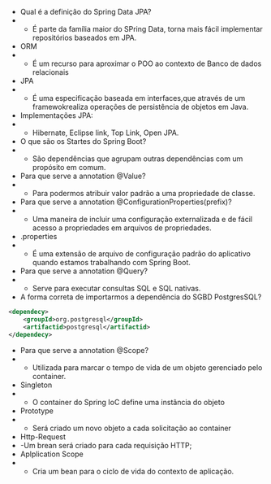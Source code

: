 - Qual é a definição do Spring Data JPA?
- - É parte da família maior do SPring Data, torna mais fácil implementar repositórios baseados em JPA.
- ORM 
- - É um recurso para aproximar o POO ao contexto de Banco de dados relacionais
- JPA
- - É uma especificação baseada em interfaces,que através de um framewokrealiza operações de persistência de objetos 
    em Java.
- Implementações JPA:
- - Hibernate, Eclipse link, Top Link, Open JPA.
- O que são os Startes do Spring Boot?
- - São dependências que agrupam outras dependências com um propósito em comum.
- Para que serve a annotation @Value?
- - Para podermos atribuir valor padrão a uma propriedade de classe.
- Para que serve a annotation @ConfigurationProperties(prefix)?
- - Uma maneira de incluir uma configuração externalizada e de fácil acesso a propriedades em arquivos de propriedades.
- .properties
- - É uma extensão de arquivo de configuração padrão do aplicativo quando estamos trabalhando com Spring Boot.
- Para que serve a annotation @Query?
- - Serve para executar consultas SQL e SQL nativas.
- A forma correta de importarmos a dependência do SGBD PostgresSQL?
````xml
<dependecy>
    <groupId>org.postgresql</groupId>
    <artifactid>postgresql</artifactid>
</dependecy>
````

- Para que serve a annotation @Scope?
- - Utilizada para marcar o tempo de vida de um objeto gerenciado pelo container.
- Singleton 
- - O container do Spring IoC define uma instância do objeto
- Prototype
- - Será criado um novo objeto a cada solicitação ao container
- Http-Request
- -Um brean será criado para cada requisição HTTP;
- Aplplication Scope
- - Cria um bean para o ciclo de vida do contexto de aplicação.
